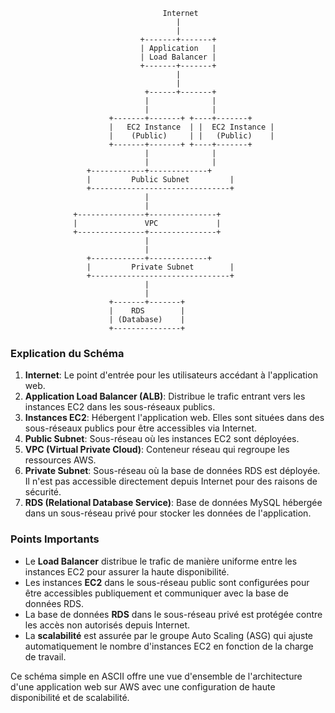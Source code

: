 
```plaintext
                                  Internet
                                     |
                                     |
                             +-------+-------+
                             | Application   |
                             | Load Balancer |
                             +-------+-------+
                                     |
                                     |
                              +------+-------+
                              |              |
                              |              |
                      +-------+-------+ +----+-------+
                      |   EC2 Instance  | |  EC2 Instance |
                      |    (Public)     | |   (Public)    |
                      +-------+-------+ +----+-------+
                              |              |
                              |              |
                 +------------+-------------+
                 |         Public Subnet         |
                 +-------------------------------+
                              |
                              |
              +---------------+---------------+
              |               VPC             |
              +---------------+---------------+
                              |
                              |
                 +------------+-------------+
                 |         Private Subnet        |
                 +-------------------------------+
                              |
                              |
                      +-------+-------+
                      |    RDS        |
                      | (Database)    |
                      +---------------+
```

### Explication du Schéma

1. **Internet**: Le point d'entrée pour les utilisateurs accédant à l'application web.
2. **Application Load Balancer (ALB)**: Distribue le trafic entrant vers les instances EC2 dans les sous-réseaux publics.
3. **Instances EC2**: Hébergent l'application web. Elles sont situées dans des sous-réseaux publics pour être accessibles via Internet.
4. **Public Subnet**: Sous-réseau où les instances EC2 sont déployées.
5. **VPC (Virtual Private Cloud)**: Conteneur réseau qui regroupe les ressources AWS.
6. **Private Subnet**: Sous-réseau où la base de données RDS est déployée. Il n'est pas accessible directement depuis Internet pour des raisons de sécurité.
7. **RDS (Relational Database Service)**: Base de données MySQL hébergée dans un sous-réseau privé pour stocker les données de l'application.

### Points Importants

- Le **Load Balancer** distribue le trafic de manière uniforme entre les instances EC2 pour assurer la haute disponibilité.
- Les instances **EC2** dans le sous-réseau public sont configurées pour être accessibles publiquement et communiquer avec la base de données RDS.
- La base de données **RDS** dans le sous-réseau privé est protégée contre les accès non autorisés depuis Internet.
- La **scalabilité** est assurée par le groupe Auto Scaling (ASG) qui ajuste automatiquement le nombre d'instances EC2 en fonction de la charge de travail.

Ce schéma simple en ASCII offre une vue d'ensemble de l'architecture d'une application web sur AWS avec une configuration de haute disponibilité et de scalabilité.
